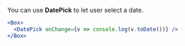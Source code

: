 You can use **DatePick** to let user select a date.

```jsx
<Box>
  <DatePick onChange={v => console.log(v.toDate())} />
</Box>
```

